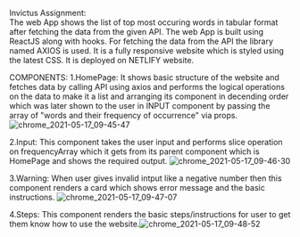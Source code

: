 Invictus Assignment:    
The web App shows the list of top most occuring words in tabular format after fetching the data from the given API.
The web App is built using ReactJS along with hooks. For fetching the data from the API the library named AXIOS is used. It is a fully responsive website which is styled using the latest CSS. It is deployed on NETLIFY website.

COMPONENTS:
1.HomePage:
It shows basic structure of the website and fetches data by calling API using axios and performs the logical operations on the data to make it a list and arranging its component in decending order which was later shown to the user in INPUT component by passing the array of "words and their frequency of occurrence" via props.
![chrome_2021-05-17_09-45-47](https://user-images.githubusercontent.com/75972049/118432034-407b5780-b6f5-11eb-9bc2-6e43041640c6.png)

2.Input:
This component takes the user input and performs slice operation on frequencyArray which it gets from its parent component which is HomePage and shows the required output.
![chrome_2021-05-17_09-46-30](https://user-images.githubusercontent.com/75972049/118432044-47a26580-b6f5-11eb-8444-2a58edd91a67.png)

3.Warning:
When user gives invalid intput like a negative number then this component renders a card which shows error message and the basic instructions.
![chrome_2021-05-17_09-47-07](https://user-images.githubusercontent.com/75972049/118432052-4cffb000-b6f5-11eb-9282-c374e6f004c9.png)

4.Steps:
This component renders the basic steps/instructions for user to get them know how to use the website.![chrome_2021-05-17_09-48-52](https://user-images.githubusercontent.com/75972049/118431972-1aee4e00-b6f5-11eb-8e0e-30e3ab684e48.png)
 
